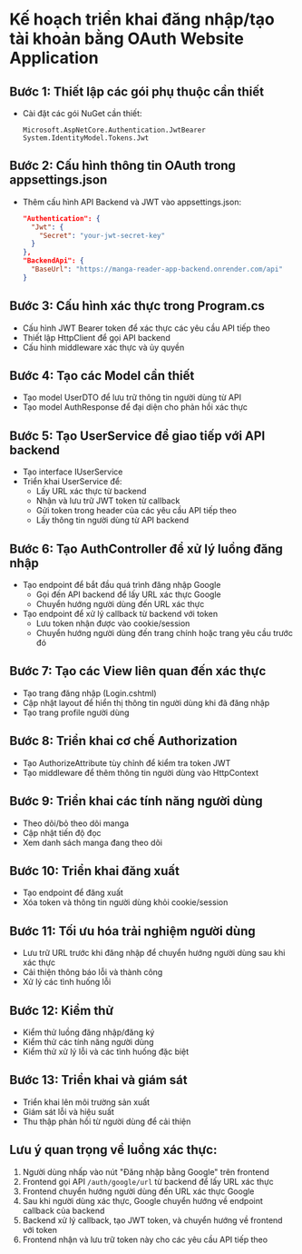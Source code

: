 # Kế hoạch triển khai đăng nhập/tạo tài khoản bằng OAuth Website Application

## Bước 1: Thiết lập các gói phụ thuộc cần thiết
- Cài đặt các gói NuGet cần thiết:
  ```
  Microsoft.AspNetCore.Authentication.JwtBearer
  System.IdentityModel.Tokens.Jwt
  ```

## Bước 2: Cấu hình thông tin OAuth trong appsettings.json
- Thêm cấu hình API Backend và JWT vào appsettings.json:
  ```json
  "Authentication": {
    "Jwt": {
      "Secret": "your-jwt-secret-key"
    }
  },
  "BackendApi": {
    "BaseUrl": "https://manga-reader-app-backend.onrender.com/api"
  }
  ```

## Bước 3: Cấu hình xác thực trong Program.cs
- Cấu hình JWT Bearer token để xác thực các yêu cầu API tiếp theo
- Thiết lập HttpClient để gọi API backend
- Cấu hình middleware xác thực và ủy quyền

## Bước 4: Tạo các Model cần thiết
- Tạo model UserDTO để lưu trữ thông tin người dùng từ API
- Tạo model AuthResponse để đại diện cho phản hồi xác thực

## Bước 5: Tạo UserService để giao tiếp với API backend
- Tạo interface IUserService
- Triển khai UserService để:
  - Lấy URL xác thực từ backend
  - Nhận và lưu trữ JWT token từ callback
  - Gửi token trong header của các yêu cầu API tiếp theo
  - Lấy thông tin người dùng từ API backend

## Bước 6: Tạo AuthController để xử lý luồng đăng nhập
- Tạo endpoint để bắt đầu quá trình đăng nhập Google
  - Gọi đến API backend để lấy URL xác thực Google
  - Chuyển hướng người dùng đến URL xác thực
- Tạo endpoint để xử lý callback từ backend với token
  - Lưu token nhận được vào cookie/session
  - Chuyển hướng người dùng đến trang chính hoặc trang yêu cầu trước đó

## Bước 7: Tạo các View liên quan đến xác thực
- Tạo trang đăng nhập (Login.cshtml)
- Cập nhật layout để hiển thị thông tin người dùng khi đã đăng nhập
- Tạo trang profile người dùng

## Bước 8: Triển khai cơ chế Authorization
- Tạo AuthorizeAttribute tùy chỉnh để kiểm tra token JWT
- Tạo middleware để thêm thông tin người dùng vào HttpContext

## Bước 9: Triển khai các tính năng người dùng
- Theo dõi/bỏ theo dõi manga
- Cập nhật tiến độ đọc
- Xem danh sách manga đang theo dõi

## Bước 10: Triển khai đăng xuất
- Tạo endpoint để đăng xuất
- Xóa token và thông tin người dùng khỏi cookie/session

## Bước 11: Tối ưu hóa trải nghiệm người dùng
- Lưu trữ URL trước khi đăng nhập để chuyển hướng người dùng sau khi xác thực
- Cải thiện thông báo lỗi và thành công
- Xử lý các tình huống lỗi

## Bước 12: Kiểm thử
- Kiểm thử luồng đăng nhập/đăng ký
- Kiểm thử các tính năng người dùng
- Kiểm thử xử lý lỗi và các tình huống đặc biệt

## Bước 13: Triển khai và giám sát
- Triển khai lên môi trường sản xuất
- Giám sát lỗi và hiệu suất
- Thu thập phản hồi từ người dùng để cải thiện

## Lưu ý quan trọng về luồng xác thực:
1. Người dùng nhấp vào nút "Đăng nhập bằng Google" trên frontend
2. Frontend gọi API `/auth/google/url` từ backend để lấy URL xác thực
3. Frontend chuyển hướng người dùng đến URL xác thực Google
4. Sau khi người dùng xác thực, Google chuyển hướng về endpoint callback của backend
5. Backend xử lý callback, tạo JWT token, và chuyển hướng về frontend với token
6. Frontend nhận và lưu trữ token này cho các yêu cầu API tiếp theo 